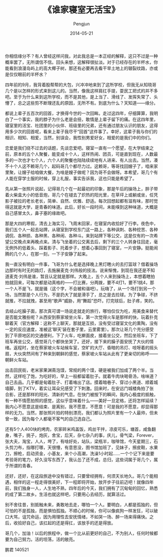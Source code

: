 ﻿---
layout: post
title: '《谁家寝室无活宝》'
date: 2014-05-21
author: Pengjun
tags: 成长印记
---
你相信缘分不？有人曾经这样问我，对此我总是一本正经的解释，这只不过是一种概率罢了，无所谓信不信。回头来想，这解释很扯淡。对于已经存在的半杯水，你能看到浪漫岛屿上的高大椰子树，那还有必要再去看干旱土地上的皲裂纹路，亦或是仅仅眼前的半杯水？

四年前的9月，我背着股帮帮的大包，兴冲冲地来到了这所学校，但我无从知晓哥几个是以怎样的形式来到这儿的。当然，像我这样肩扛手提，耍民工把式的并不多吧。至于为什么来到这所学校，而不是其他，是上当了、滑线了、发挥失常了、头懵了，总之这些剪不断理还乱的原因，无所不有。到底为什么？天知道——缘分。

都说上辈子五百次的回首，才换得今世的一次回眸。走过这四年，仔细算算，我明白了一个事实，我的脖子为什么老是会扭，敢情是上辈子留下的痛。在这四年里，寝室里的活宝、社团里的小伙伴、班级里的兄弟，还有通过朋友认识的朋友，这得用多少次的回首呢，看来上辈子我尽干“回首”这件事了。幸好，这辈子我与你们的相识、相知、相爱，当然，别误会，我性别男爱好女，相爱的是我们中的你们。

恋爱是我们绕不过去的话题，先谈恋爱吧。寝室一直有一个愿望，在大学结束之前，原本的五个人聚餐，能变成十个人，这样热闹、团员，可是直到现在，人数最多的一次也才七个人，六个人的聚餐也陆陆续续地有人进来、有人出去。当然，凑不十个人这不赖哥几个，起码哥几个都尽力过。这赖哥，等哥找回嫂子了，咱来家里聚，让嫂子给咱做大餐，为啥是嫂子做呢？因为哥不会做呀。本希望，哥几个有人能在穿学士服的时候，穿上礼服，事实告诉我，这也只能是希望了。

先从第一张照片说起，记得哥几个在一起最初的印象，那是午后的操场上，胖子带着火柴盒大小的低音炮，哥几个在褪去了炽热的阳光里，在草坪上或躺或坐，任凭影子被拉的老长老长，简单、自然、优雅、舒适。每次回想起都有滋有味，那时觉得这就是大学，是青春的味道。此后，好长一段时间，未能嗅到这种味道，大概是自己感冒太久，鼻子塞的缘故吧。

那是大四的寒假，清去上海实习，飞周末回家，在寝室内收拾好了行李。夜色中，我们五个人一起去站牌，从寝室到学校东门这一路上，各种讽刺、各种挖苦、各种调侃、各种损、各种黑、各种闹、各种斗。来到站牌下等公交，这是仅有的一次希望公交晚点来再晚点来。清与飞坐着的公交离去后，剩下的三个人转身往回走，毫无例外的低着头、踩着影子、托着步子，想着心事回到了寝室，一片安静。挺能闹腾的几个人，在那一刻，一下子安静了起来。

我一直没有明白一件事，飞哥为什么老是选择晚上黑灯瞎火的去打篮球？借着操场边那时有时无的路灯，去施展麦克·刘伟般的技法。说来惭愧，到现在我还是不知道麦克·刘伟是谁，暂且认定就是那样。大晚上，五个人来到操场上，本想着瞎拍拍就回来，可每次都是动真格的——打比赛，分两拨，要不4打1，要不1挑4，那一个人不是飞，就是骚（这个字，不会被和谐吧）。玩嗨了，从一个场打到另一个场，当然那是个人行为，不是扔大了就是滑手了，总之是去捡球。为了争球，不挤就推，不拉就拽，甚至用“歌声”威胁，用“舞蹈”恐吓。打完球后，肚子疼，笑的。

去岐山吃臊子面，那次真可谓一场说走就走的旅行，哪怕仅仅为吃，用美食来替代是否能文雅些呢？从西安到蔡家坡坐火车，第一次觉得火车是那样的快，玩着扑克聊着天（官方解释：这称不上聊天，那就是互损，没有受过寝室文化的熏陶，没有一定的反应速度，准被这’聊天’装在套子里，云里雾里）。那次让哥几个充分感受到了平原地区的交通便利，下了火车，吃擀面皮，接着坐公交，然后坐班车，下了班车再坐公交，感觉哥几个都快坐哭了。还好，接下来的臊子面安抚了大伙的情绪。返程时，坐在蔡家坡火车站候车室，空旷的大厅、昏暗的吊灯、吱呀着的摇头扇，大伙突然间有了种来到朝鲜的感觉，蔡家坡火车站从此有了更亲切的称呼——朝鲜火车站。

出击回民街，老米家果渊斋泡馍，常规的两个馍，硬是被我们加成了两个半。当然，这样吃了饱，为吃好的，早上一般都留着肚子。就着牛肉块喝骨汤，啥味道？自己去品。几乎都是甸着肚子、打着咯出了店。摸着暗巷子、穿过小黑道、顺着城墙脚，到了KTV，着实让耳朵兄感受了下刺激。回来时，在安远门城楼角拍了张合影，还是那样的阳光、清新的气息。在快门被按下的瞬间，我内心极度的抵触，有一种不情愿拍照的感觉，这似乎意味着什么——美好一旦定格，还将怎样延续？我内心不愿意这是结束、是离别，我不愿意，不愿意！可是我的不愿意，却显得那样的无力。当然，那张照片拍的特别漂亮，我们都认为照片里有一个人最帅，但未曾一致，因为每个人都毫不客气的自己选自己。

还有5个人400块的烤肉，农家碎米鸡盖饭，鸡丝干拌，凉皮可乐，塘首，咸鱼翻身，嘴子，挑子，炮灰，舍宝，后天，杂七杂八的事，庆儿，骨气梁，Forever，张大夫，淘宝，人人，垮了，有啥好处，站队，梁瓶半，咖啡馆，今天星期三，石头剪刀布，指哪打哪，天很懵，有意思没，图书馆加班了，见妹子，擦皮鞋，水果刀，擦枪，启动资金，小基友，来个小高潮，洗澡1小时起……一个个记下来是要考验哥的笔力，好久没写东西了，我认怂了还不成，总归，这些词属于哥几个，属于所谓的青春。

还好，还好，在这段旅途中没有错过，只要曾经拥有，何须天长地久。哥几个能相遇，相伴的这一程走得很美好，下一程即将开始，放开步子往前迈吧！就像四年前，我们独身一人，人生地不熟，四年后的今天，我们拥有了沉甸甸的回忆，熟悉的成了第二故乡。生活也就这样吧，只要用心去经历，就算活过。

别不舍往昔，别抵触未来，勇敢地去走，哪怕一个人。要明白，人都是孤独的，但可怕的不是孤独，而是惧怕孤独。不顺心的时候，你可以像疯狗一样发狂，可以破口大骂，诅咒命运，因为用理性去安抚情绪，不如哭一场、醉一场来得痛快。之后，收拾好自己，该扛起的还是得扛，该放手的还是得放。

哥几个，加油！以后的旅程中，做一个比从前更好的自己，不为别人，任何时候都要为自己努力。活的坦荡，活的敞亮。
 
鹏君
140521